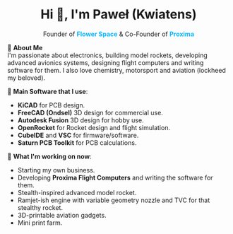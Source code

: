 <h1 align="center">Hi 👋, I'm Paweł (Kwiatens)</h1>

<p align="center">Founder of <span style="color:#00b7ff"><strong>Flower Space</strong></span> & Co-Founder of <span style="color:#00b7ff"><strong>Proxima</strong></span></p>

🚀 **About Me**  
I'm passionate about electronics, building model rockets, developing advanced avionics systems, designing flight computers and writing software for them. I also love chemistry, motorsport and aviation (lockheed my beloved).

🔧 **Main Software that I use**:
- **KiCAD** for PCB design.
- **FreeCAD (Ondsel)** 3D design for commercial use.
- **Autodesk Fusion** 3D design for hobby use.
- **OpenRocket** for Rocket design and flight simulation.
- **CubeIDE** and **VSC** for firmware/software.
- **Saturn PCB Toolkit** for PCB calculations.

📍 **What I'm working on now**:
- Starting my own business.
- Developing **Proxima Flight Computers** and writing the software for them.
- Stealth-inspired advanced model rocket.
- Ramjet-ish engine with variable geometry nozzle and TVC for that stealthy rocket.
- 3D-printable aviation gadgets.
- Mini print farm.
